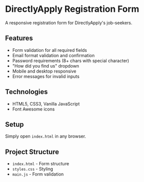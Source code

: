 # DirectlyApply Registration Form

A responsive registration form for DirectlyApply's job-seekers.

## Features

- Form validation for all required fields
- Email format validation and confirmation
- Password requirements (8+ chars with special character)
- "How did you find us" dropdown
- Mobile and desktop responsive
- Error messages for invalid inputs

## Technologies

- HTML5, CSS3, Vanilla JavaScript
- Font Awesome icons

## Setup

Simply open `index.html` in any browser.

## Project Structure

- `index.html` - Form structure
- `styles.css` - Styling
- `main.js` - Form validation
